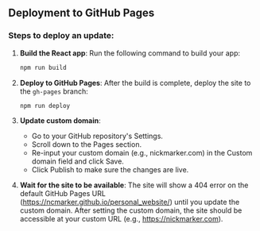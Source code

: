 ## Deployment to GitHub Pages

### Steps to deploy an update:
1. **Build the React app**:
   Run the following command to build your app:

   ```bash
   npm run build
   ```

2. **Deploy to GitHub Pages**:
   After the build is complete, deploy the site to the `gh-pages` branch:

   ```bash
   npm run deploy
   ```

3. **Update custom domain**:
    - Go to your GitHub repository's Settings.
    - Scroll down to the Pages section.
    - Re-input your custom domain (e.g., nickmarker.com) in the Custom domain field and click Save.
    - Click Publish to make sure the changes are live.

4. **Wait for the site to be available**:
The site will show a 404 error on the default GitHub Pages URL (https://ncmarker.github.io/personal_website/) until you update the custom domain. After setting the custom domain, the site should be accessible at your custom URL (e.g., https://nickmarker.com).